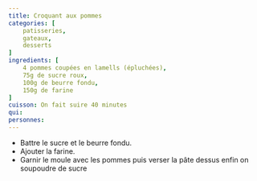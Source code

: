 ```yaml
---
title: Croquant aux pommes
categories: [
    patisseries,
    gateaux,
    desserts
]
ingredients: [
    4 pommes coupées en lamells (épluchées),
    75g de sucre roux,
    100g de beurre fondu,
    150g de farine
]
cuisson: On fait suire 40 minutes
qui: 
personnes: 
---
```


* Battre le sucre et le beurre fondu.
* Ajouter la farine.
* Garnir le moule avec les pommes puis verser la pâte dessus enfin on soupoudre de sucre